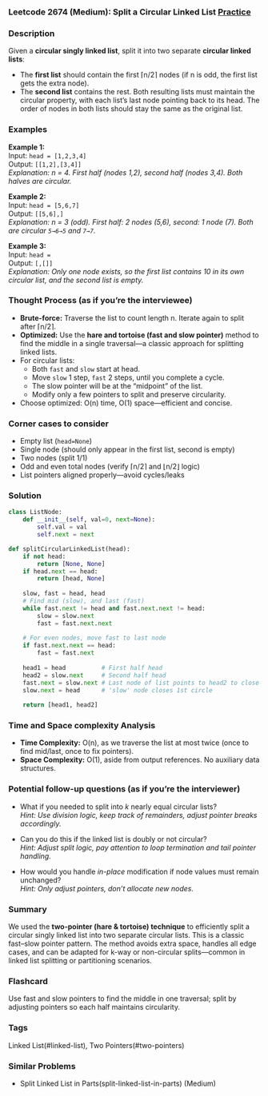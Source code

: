 ### Leetcode 2674 (Medium): Split a Circular Linked List [Practice](https://leetcode.com/problems/split-a-circular-linked-list)

### Description  
Given a **circular singly linked list**, split it into two separate **circular linked lists**:
- The **first list** should contain the first ⌈n/2⌉ nodes (if n is odd, the first list gets the extra node).
- The **second list** contains the rest.
Both resulting lists must maintain the circular property, with each list’s last node pointing back to its head. The order of nodes in both lists should stay the same as the original list.

### Examples  

**Example 1:**  
Input: `head = [1,2,3,4]`  
Output: `[[1,2],[3,4]]`  
*Explanation: n = 4. First half (nodes 1,2), second half (nodes 3,4). Both halves are circular.*

**Example 2:**  
Input: `head = [5,6,7]`  
Output: `[[5,6],]`  
*Explanation: n = 3 (odd). First half: 2 nodes (5,6), second: 1 node (7). Both are circular `5→6→5` and `7→7`.*

**Example 3:**  
Input: `head = `  
Output: `[,[]]`  
*Explanation: Only one node exists, so the first list contains 10 in its own circular list, and the second list is empty.*

### Thought Process (as if you’re the interviewee)  
- **Brute-force:** Traverse the list to count length n. Iterate again to split after ⌈n/2⌉.  
- **Optimized:** Use the **hare and tortoise (fast and slow pointer)** method to find the middle in a single traversal—a classic approach for splitting linked lists.  
- For circular lists:  
  - Both `fast` and `slow` start at head.  
  - Move `slow` 1 step, `fast` 2 steps, until you complete a cycle.
  - The slow pointer will be at the “midpoint” of the list.  
  - Modify only a few pointers to split and preserve circularity.
- Choose optimized: O(n) time, O(1) space—efficient and concise.

### Corner cases to consider  
- Empty list (`head=None`)
- Single node (should only appear in the first list, second is empty)
- Two nodes (split 1/1)
- Odd and even total nodes (verify ⌈n/2⌉ and ⌊n/2⌋ logic)
- List pointers aligned properly—avoid cycles/leaks

### Solution

```python
class ListNode:
    def __init__(self, val=0, next=None):
        self.val = val
        self.next = next

def splitCircularLinkedList(head):
    if not head:
        return [None, None]
    if head.next == head:
        return [head, None]
    
    slow, fast = head, head
    # Find mid (slow), and last (fast)
    while fast.next != head and fast.next.next != head:
        slow = slow.next
        fast = fast.next.next
        
    # For even nodes, move fast to last node
    if fast.next.next == head:
        fast = fast.next
        
    head1 = head          # First half head
    head2 = slow.next     # Second half head
    fast.next = slow.next # Last node of list points to head2 to close 2nd circle
    slow.next = head      # 'slow' node closes 1st circle
    
    return [head1, head2]
```

### Time and Space complexity Analysis  

- **Time Complexity:** O(n), as we traverse the list at most twice (once to find mid/last, once to fix pointers).
- **Space Complexity:** O(1), aside from output references. No auxiliary data structures.

### Potential follow-up questions (as if you’re the interviewer)  

- What if you needed to split into *k* nearly equal circular lists?  
  *Hint: Use division logic, keep track of remainders, adjust pointer breaks accordingly.*

- Can you do this if the linked list is doubly or not circular?  
  *Hint: Adjust split logic, pay attention to loop termination and tail pointer handling.*

- How would you handle *in-place* modification if node values must remain unchanged?  
  *Hint: Only adjust pointers, don’t allocate new nodes.*

### Summary
We used the **two-pointer (hare & tortoise) technique** to efficiently split a circular singly linked list into two separate circular lists. This is a classic fast–slow pointer pattern. The method avoids extra space, handles all edge cases, and can be adapted for k-way or non-circular splits—common in linked list splitting or partitioning scenarios.


### Flashcard
Use fast and slow pointers to find the middle in one traversal; split by adjusting pointers so each half maintains circularity.

### Tags
Linked List(#linked-list), Two Pointers(#two-pointers)

### Similar Problems
- Split Linked List in Parts(split-linked-list-in-parts) (Medium)